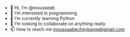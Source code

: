 - 👋 Hi, I’m @mousseab
- 👀 I’m interested in programming
- 🌱 I’m currently learning Python
- 💞️ I’m looking to collaborate on anything really
- 📫 How to reach me moussaabecheybanie@gmail.com

<!---
mousseab/mousseab is a ✨ special ✨ repository because its `README.md` (this file) appears on your GitHub profile.
You can click the Preview link to take a look at your changes.
--->
